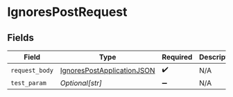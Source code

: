 # IgnoresPostRequest


## Fields

| Field                                                                               | Type                                                                                | Required                                                                            | Description                                                                         |
| ----------------------------------------------------------------------------------- | ----------------------------------------------------------------------------------- | ----------------------------------------------------------------------------------- | ----------------------------------------------------------------------------------- |
| `request_body`                                                                      | [IgnoresPostApplicationJSON](../../models/operations/ignorespostapplicationjson.md) | :heavy_check_mark:                                                                  | N/A                                                                                 |
| `test_param`                                                                        | *Optional[str]*                                                                     | :heavy_minus_sign:                                                                  | N/A                                                                                 |